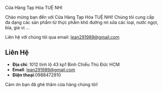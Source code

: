  Cửa Hàng Tạp Hóa TUỆ NHI

Chào mừng bạn đến với Cửa Hàng Tạp Hóa TUỆ NHI! Chúng tôi cung cấp đa dạng các sản phẩm từ thực phẩm khô  đường mì sữa các loại, nước ngọt, bia, gia vị ...

Liên hệ với chúng tôi qua email: lean291989@gmail.com

## Liên Hệ

- **Địa chỉ**: 1012 tĩnh lộ 43 kp1 Bình Chiểu Thủ Đức HCM
- **Email**: lean291989@gmail.com
- **Điện thoại**:0988472910

Cảm ơn bạn đã ghé thăm cửa hàng chúng tôi!
